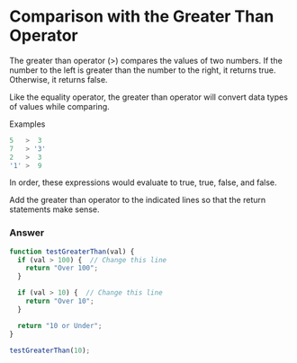 # Comparison with the Greater Than Operator

The greater than operator (>) compares the values of two numbers. If the number to the left is greater than the number to the right, it returns true. Otherwise, it returns false.

Like the equality operator, the greater than operator will convert data types of values while comparing.

Examples
```js
5   >  3
7   > '3'
2   >  3
'1' >  9
```

In order, these expressions would evaluate to true, true, false, and false.

Add the greater than operator to the indicated lines so that the return statements make sense.


### Answer

```js
function testGreaterThan(val) {
  if (val > 100) {  // Change this line
    return "Over 100";
  }

  if (val > 10) {  // Change this line
    return "Over 10";
  }

  return "10 or Under";
}

testGreaterThan(10);
```
